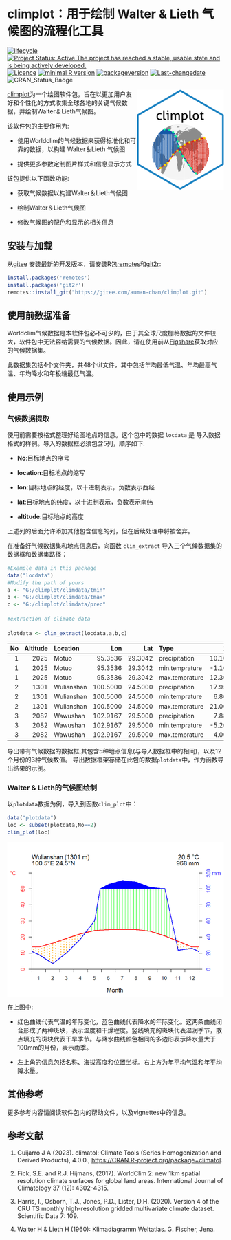 
# climplot：用于绘制 Walter & Lieth 气候图的流程化工具

<!-- badges: start -->

[![lifecycle](https://img.shields.io/badge/lifecycle-experimental-orange.svg)](https://lifecycle.r-lib.org/articles/stages.html)
[![Project Status: Active The project has reached a stable, usable state
and is being actively
developed.](https://www.repostatus.org/badges/latest/active.svg)](https://www.repostatus.org/#active)
[![Licence](https://img.shields.io/badge/licence-GPL--3-blue.svg)](https://www.gnu.org/licenses/gpl-3.0.en.html)
[![minimal R
version](https://img.shields.io/badge/R-%3E=%202.10-6666ff.svg)](https://cran.r-project.org/)
[![packageversion](https://img.shields.io/badge/Package%20version-0.1.0-orange.svg?style=flat-square)](commits/develop)
[![Last-changedate](https://img.shields.io/badge/last%20change-2023--07--22-yellow.svg)](/commits/master)
![CRAN_Status_Badge](https://img.shields.io/badge/CRAN-Not%20ready-red.svg)
<!-- badges: end -->

<img src="imgfile.png" alt="climplot logo" align="right" width="40%"/>

[climplot](https://gitee.com/auman-chan/climplot)为一个绘图软件包，旨在以更加用户友好和个性化的方式收集全球各地的关键气候数据，并绘制Walter＆Lieth气候图。

该软件包的主要作用为:

- 使用Worldclim的气候数据来获得标准化和可靠的数据，以构建 Walter＆Lieth
  气候图

- 提供更多参数定制图片样式和信息显示方式

该包提供以下函数功能:

- 获取气候数据以构建Walter＆Lieth气候图

- 绘制Walter＆Lieth气候图

- 修改气候图的配色和显示的相关信息

## 安装与加载

从[gitee](https://gitee.com)
安装最新的开发版本，请安装R包[remotes](https://cran.r-project.org/package=remotes)和[git2r](https://cran.r-project.org/package=git2r):

``` r
install.packages('remotes')
install.packages('git2r')
remotes::install_git("https://gitee.com/auman-chan/climplot.git")
```

## 使用前数据准备

Worldclim气候数据是本软件包必不可少的，由于其全球尺度栅格数据的文件较大，软件包中无法容纳需要的气候数据。因此，请在使用前从[Figshare](NULL)获取对应的气候数据集。

此数据集包括4个文件夹，共48个tif文件，其中包括年均最低气温、年均最高气温、年均降水和年极端最低气温。

## 使用示例

### 气候数据提取

使用前需要按格式整理好绘图地点的信息。这个包中的数据 `locdata` 是
导入数据格式的样例。导入的数据框必须包含5列，顺序如下:

- **No**:目标地点的序号

- **location**:目标地点的缩写

- **lon**:目标地点的经度，以十进制表示，负数表示西经

- **lat**:目标地点的纬度，以十进制表示，负数表示南纬

- **altitude**:目标地点的高度

上述列的后面允许添加其他包含信息的列，但在后续处理中将被舍弃。

在准备好气候数据集和地点信息后，向函数 `clim_extract`
导入三个气候数据集的数据框和数据集路径：

``` r
#Example data in this package
data("locdata")
#Modify the path of yours
a <- "G:/climplot/climdata/tmin"
b <- "G:/climplot/climdata/tmax"
c <- "G:/climplot/climdata/prec"

#extraction of climate data

plotdata <- clim_extract(locdata,a,b,c)
```

|  No | Altitude | Location   |      Lon |     Lat | Type           |     1 |         2 |     3 |     4 |      5 |      6 |      7 |      8 |      9 |     10 |    11 |    12 |
|----:|---------:|:-----------|---------:|--------:|:---------------|------:|----------:|------:|------:|-------:|-------:|-------:|-------:|-------:|-------:|------:|------:|
|   1 |     2025 | Motuo      |  95.3536 | 29.3042 | precipitation  | 10.10 | 20.960001 | 44.85 | 98.94 | 136.67 | 232.45 | 243.60 | 204.74 | 207.16 |  74.80 |  9.20 |  5.19 |
|   1 |     2025 | Motuo      |  95.3536 | 29.3042 | min.temprature | -1.10 |  0.600000 |  3.70 |  7.20 |  11.20 |  13.70 |  14.90 |  14.60 |  14.10 |   9.90 |  3.70 |  0.60 |
|   1 |     2025 | Motuo      |  95.3536 | 29.3042 | max.temprature | 12.30 | 13.800000 | 16.50 | 19.20 |  22.70 |  25.10 |  25.50 |  26.10 |  24.00 |  20.80 | 17.60 | 14.10 |
|   2 |     1301 | Wulianshan | 100.5000 | 24.5000 | precipitation  | 17.95 |  7.160000 | 20.38 | 37.63 |  60.43 | 158.30 | 203.94 | 187.86 | 120.89 | 103.53 | 23.70 | 26.15 |
|   2 |     1301 | Wulianshan | 100.5000 | 24.5000 | min.temprature |  6.80 |  8.500000 | 11.80 | 15.20 |  18.20 |  20.20 |  20.80 |  20.30 |  19.40 |  16.40 | 11.70 |  8.00 |
|   2 |     1301 | Wulianshan | 100.5000 | 24.5000 | max.temprature | 21.00 | 24.100000 | 26.70 | 29.00 |  30.10 |  29.00 |  28.40 |  29.00 |  27.80 |  25.30 | 23.30 | 19.90 |
|   3 |     2082 | Wawushan   | 102.9167 | 29.5000 | precipitation  |  7.88 |  8.520001 | 24.04 | 59.87 | 100.53 | 195.40 | 180.20 | 164.01 | 163.07 |  62.63 | 15.26 | 11.20 |
|   3 |     2082 | Wawushan   | 102.9167 | 29.5000 | min.temprature | -5.20 | -3.600000 |  0.00 |  4.30 |   7.70 |  10.80 |  13.70 |  13.40 |  10.30 |   5.40 |  1.00 | -3.30 |
|   3 |     2082 | Wawushan   | 102.9167 | 29.5000 | max.temprature |  4.00 |  6.100000 | 10.40 | 14.70 |  17.20 |  18.60 |  21.00 |  21.10 |  16.40 |  12.60 |  9.50 |  5.00 |

导出带有气候数据的数据框,其包含5种地点信息(与导入数据框中的相同)，以及12个月份的3种气候数值。
导出数据框架存储在此包的数据`plotdata`中，作为函数导出结果的示例。

### Walter & Lieth的气候图绘制

以`plotdata`数据为例，导入到函数`clim_plot`中：

``` r
data("plotdata")
loc <- subset(plotdata,No==2)
clim_plot(loc)
```

<img src="plot1-1.png" alt="climplot" align="center"/>

在上图中:

- 红色曲线代表气温的年际变化，蓝色曲线代表降水的年际变化。这两条曲线闭合形成了两种斑块，表示湿度和干燥程度。竖线填充的斑块代表湿润季节，散点填充的斑块代表干旱季节。与降水曲线颜色相同的多边形表示降水量大于100mm的月份，表示雨季。

- 左上角的信息包括名称、海拔高度和位置坐标。右上方为年平均气温和年平均降水量。

## 其他参考

更多参考内容请阅读软件包内的帮助文件，以及vignettes中的信息。

## 参考文献

1.  Guijarro J A (2023). climatol: Climate Tools (Series Homogenization
    and Derived Products), 4.0.0.,
    <https://CRAN.R-project.org/package=climatol>.

2.  Fick, S.E. and R.J. Hijmans, (2017). WorldClim 2: new 1km spatial
    resolution climate surfaces for global land areas. International
    Journal of Climatology 37 (12): 4302-4315.

3.  Harris, I., Osborn, T.J., Jones, P.D., Lister, D.H. (2020). Version
    4 of the CRU TS monthly high-resolution gridded multivariate climate
    dataset. Scientific Data 7: 109.

4.  Walter H & Lieth H (1960): Klimadiagramm Weltatlas. G. Fischer,
    Jena.
